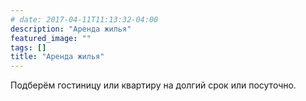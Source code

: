```yaml
---
# date: 2017-04-11T11:13:32-04:00
description: "Аренда жилья"
featured_image: ""
tags: []
title: "Аренда жилья"
---
```


Подберём гостиницу или квартиру на долгий срок или посуточно.